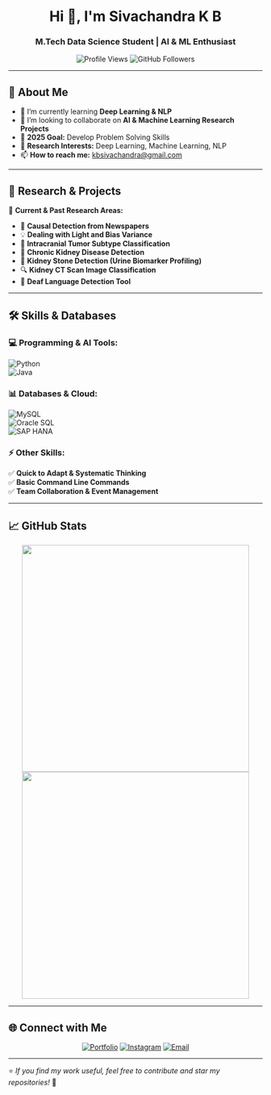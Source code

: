 <h1 align="center">Hi 👋, I'm Sivachandra K B</h1>
<h3 align="center">M.Tech Data Science Student | AI & ML Enthusiast</h3>

<p align="center">
  <img src="https://komarev.com/ghpvc/?username=sivachandrakb&label=Profile%20Views&color=0e75b6&style=flat" alt="Profile Views" />
  <img src="https://img.shields.io/github/followers/sivachandrakb?label=Followers&style=social" alt="GitHub Followers" />
</p>

---

## 🚀 About Me  

- 🌱 I’m currently learning **Deep Learning & NLP**  
- 👀 I’m looking to collaborate on **AI & Machine Learning Research Projects**  
- 🎯 **2025 Goal:** Develop Problem Solving Skills  
- 📑 **Research Interests:** Deep Learning, Machine Learning, NLP  
- 📫 **How to reach me:** [kbsivachandra@gmail.com](mailto:kbsivachandra@gmail.com)  

---

## 🔬 Research & Projects  

📌 **Current & Past Research Areas:**  

- 🚀 **Causal Detection from Newspapers**  
- 💡 **Dealing with Light and Bias Variance**  
- 🧠 **Intracranial Tumor Subtype Classification**  
- 🏥 **Chronic Kidney Disease Detection**  
- 💊 **Kidney Stone Detection (Urine Biomarker Profiling)**  
- 🔍 **Kidney CT Scan Image Classification**  
- 🤟 **Deaf Language Detection Tool**  

---

## 🛠 Skills & Databases  

### **💻 Programming & AI Tools:**  
![Python](https://img.shields.io/badge/Python-3776AB?style=for-the-badge&logo=python&logoColor=white)  
![Java](https://img.shields.io/badge/Java-007396?style=for-the-badge&logo=java&logoColor=white)  


### **📊 Databases & Cloud:**  
![MySQL](https://img.shields.io/badge/MySQL-4479A1?style=for-the-badge&logo=mysql&logoColor=white)  
![Oracle SQL](https://img.shields.io/badge/Oracle-F80000?style=for-the-badge&logo=oracle&logoColor=white)  
![SAP HANA](https://img.shields.io/badge/SAP_HANA-1D5286?style=for-the-badge&logo=sap&logoColor=white)  

### **⚡ Other Skills:**  
✅ **Quick to Adapt & Systematic Thinking**  
✅ **Basic Command Line Commands**  
✅ **Team Collaboration & Event Management**  

---

## 📈 GitHub Stats  

<p align="center">
  <img src="https://github-readme-stats.vercel.app/api?username=sivachandrakb&show_icons=true&theme=radical" width="450px"/>
  <img src="https://github-readme-streak-stats.herokuapp.com/?user=sivachandrakb&theme=radical" width="450px"/>
</p>

---

## 🌐 Connect with Me  

<p align="center">
  <a href="https://your-website.com"><img src="https://img.shields.io/badge/Portfolio-FF4088?style=for-the-badge&logo=heroku&logoColor=white" alt="Portfolio"/></a>
  <a href="https://instagram.com/your-instagram"><img src="https://img.shields.io/badge/Instagram-E4405F?style=for-the-badge&logo=instagram&logoColor=white" alt="Instagram"/></a>
  <a href="mailto:kbsivachandra@gmail.com"><img src="https://img.shields.io/badge/Email-D14836?style=for-the-badge&logo=gmail&logoColor=white" alt="Email"/></a>
</p>

---

⭐️ *If you find my work useful, feel free to contribute and star my repositories!* 🚀  
